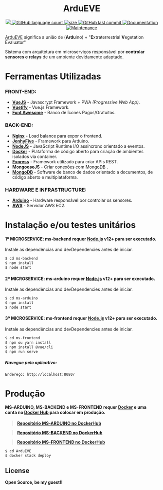 
<h1 align="center">ArduEVE</h1>
<p align="center">
  <a href="https://github.com/hpbonfim/ardueve#readme">
    <img src="https://img.shields.io/badge/version-1.0.0-blue.svg?cacheSeconds=2592000"/>
  </a>

  <a href="https://github.com/hpbonfim/ardueve#readme">
    <img alt="GitHub language count" src="https://img.shields.io/github/languages/count/hpbonfim/ardueve"/>
  </a>

  <a href="https://github.com/hpbonfim/ardueve#readme">
    <img alt="size" src="https://img.shields.io/github/repo-size/hpbonfim/ardueve"/>
  </a>

  <a href="https://github.com/hpbonfim/ardueve/commits/master">
    <img alt="GitHub last commit" src="https://img.shields.io/github/last-commit/hpbonfim/ardueve">
  </a>

  <a href="https://github.com/hpbonfim/ardueve#readme">
    <img alt="Documentation" src="https://img.shields.io/badge/documentation-yes-brightgreen.svg" target="https://github.com/hpbonfim/ardueve#readme" />
  </a>

  <a href="https://github.com/hpbonfim/ardueve/graphs/commit-activity">
    <img alt="Maintenance" src="https://img.shields.io/badge/Maintained%3F-yes-green.svg" target="https://github.com/hpbonfim/ardueve#readme" />
  </a>
</p>

[ArduEVE](https://github.com/hpbonfim/ardueve#readme) significa a união de (**Ardu**ino) +  "**E**xtraterrestrial **V**egetation Evaluator" 

Sistema com arquitetura em microserviços responsável por **controlar sensores e relays** de um ambiente devidamente adaptado.


# Ferramentas Utilizadas

### FRONT-END:
* **[VueJS](https://vuejs.org/)** - Javascrypt Framework + PWA *(Progressive Web App)*.
*  **[Vuetify](https://vuetifyjs.com/en/getting-started/quick-start/)** - Vue.js Framework.
* **[Font Awesome](https://fontawesome.com/)** - Banco de Ícones Pagos/Gratuitos.


### BACK-END:
* **[Nginx](https://nginx.com)** - Load balance para expor o frontend.
* **[JonhyFive](http://johnny-five.io/)** - Framework para Arduino.
* **[NodeJS](https://nodejs.org/en/)** - JavaScript Runtime I/O assíncrono orientado a eventos.
* **[Docker](https://www.docker.com/)** - Plataforma de código aberto para criação de ambientes isolados via container.
* **[Express](https://expressjs.com/)** - Framework utilizado para criar APIs REST.
* **[MongooseJS](https://mongoosejs.com/)** - Criar conexões com [MongoDB](https://www.mongodb.com/) .
* **[MongoDB](https://www.mongodb.com/)** - Software de banco de dados orientado a documentos, de código aberto e multiplataforma.

### HARDWARE E INFRASTRUCTURE:

* **[Arduino](https://www.arduino.cc/)** - Hardware responsável por controlar os sensores.
* **[AWS](https://www.aws.amazon.com/)** - Servidor AWS EC2.


# Instalação e/ou testes unitários

#### 1º MICROSERVICE: ms-backend requer [Node.js](https://nodejs.org/) v12+ para ser executado.

Instale as dependências and devDependencies antes de iniciar.

```sh
$ cd ms-backend
$ npm install
$ node start
```

#### 2º MICROSERVICE: ms-arduino requer [Node.js](https://nodejs.org/) v12+ para ser executado.

Instale as dependências and devDependencies antes de iniciar.

```sh
$ cd ms-arduino
$ npm install
$ node start
```

#### 3º MICROSERVICE: ms-frontend requer [Node.js](https://nodejs.org/) v12+ para ser executado.

Instale as dependências and devDependencies antes de iniciar.

```sh
$ cd ms-frontend
$ npm ou yarn install
$ npm install @vue/cli
$ npm run serve
```

##### Navegue pelo aplicativo:
    Endereço: http://localhost:8080/


# Produção


#### MS-ARDUINO, MS-BACKEND e MS-FRONTEND requer **[Docker](https://www.docker.com/)** e uma conta no [Docker Hub](https://hub.docker.com/) para colocar em produção.


> **[Repositório MS-ARDUINO no DockerHub](https://hub.docker.com/r/hpbonfim/ms-arduino)**

> **[Repositório MS-BACKEND no DockerHub](https://hub.docker.com/r/hpbonfim/ms-backend)**

> **[Repositório MS-FRONTEND no DockerHub](https://hub.docker.com/r/hpbonfim/ms-frontend)**



```sh
$ cd ArduEVE
$ docker stack deploy
```


License
----

**Open Source, be my guest!!** 


